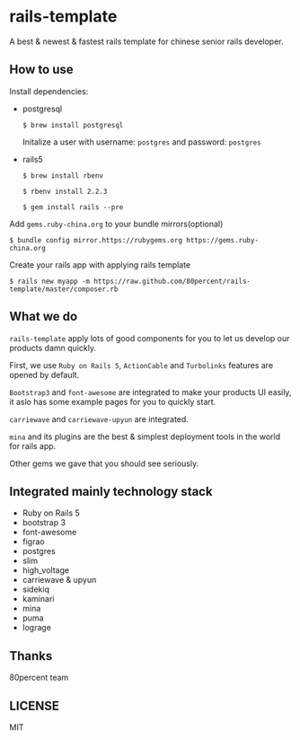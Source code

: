 # rails-template

A best & newest & fastest rails template for chinese senior rails developer.

## How to use

Install dependencies:

* postgresql

    `$ brew install postgresql`

    Initalize a user with username: `postgres` and password: `postgres`

* rails5

    `$ brew install rbenv`

    `$ rbenv install 2.2.3`

    `$ gem install rails --pre`


Add `gems.ruby-china.org` to your bundle mirrors(optional)

`$ bundle config mirror.https://rubygems.org https://gems.ruby-china.org`

Create your rails app with applying rails template

`$ rails new myapp -m https://raw.github.com/80percent/rails-template/master/composer.rb`

## What we do

`rails-template` apply lots of good components for you to let us develop our products damn quickly.

First, we use `Ruby on Rails 5`, `ActionCable` and `Turbolinks` features are opened by default.

`Bootstrap3` and `font-awesome` are integrated to make your products UI easily, it aslo has some example pages for you to quickly start.

`carriewave` and `carriewave-upyun` are integrated.

`mina` and its plugins are the best & simplest deployment tools in the world for rails app.

Other gems we gave that you should see seriously.

## Integrated mainly technology stack

* Ruby on Rails 5
* bootstrap 3
* font-awesome
* figrao
* postgres
* slim
* high_voltage
* carriewave & upyun
* sidekiq
* kaminari
* mina
* puma
* lograge

## Thanks

80percent team

## LICENSE

MIT
